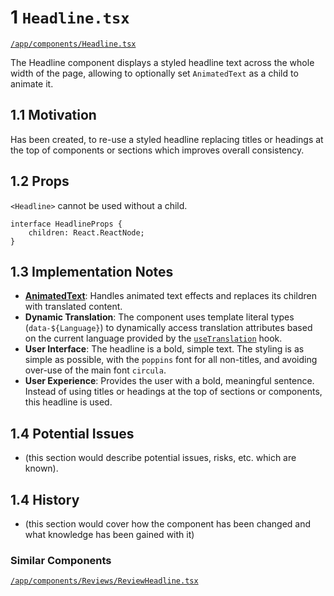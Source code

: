 # 1 `Headline.tsx`
[`/app/components/Headline.tsx`](../../app/components/Headline.tsx)

The Headline component displays a styled headline text across the whole width of the page, allowing to optionally set `AnimatedText` as a child to animate it.

## 1.1 Motivation
Has been created, to re-use a styled headline replacing titles or headings at the top of components or sections which improves overall consistency. 

## 1.2 Props
`<Headline>` cannot be used without a child. 

```tsx
interface HeadlineProps {
    children: React.ReactNode;
}
```

## 1.3 Implementation Notes
- [**AnimatedText**](/app/components/AnimatedText.tsx): Handles animated text effects and replaces its children with translated content.
- **Dynamic Translation**: The component uses template literal types (`data-${Language}`) to dynamically access translation attributes based on the current language provided by the [`useTranslation`](/app/hooks/useTranslation.tsx) hook.
- **User Interface**: The headline is a bold, simple text. The styling is as simple as possible, with the `poppins` font for all non-titles, and avoiding over-use of the main font `circula`.
- **User Experience**: Provides the user with a bold, meaningful sentence. Instead of using titles or headings at the top of sections or components, this headline is used. 

## 1.4 Potential Issues
- (this section would describe potential issues, risks, etc. which are known). 

## 1.4 History
- (this section would cover how the component has been changed and what knowledge has been gained with it)

### Similar Components
[`/app/components/Reviews/ReviewHeadline.tsx`](../../app/components/Reviews/ReviewHeadline.tsx)